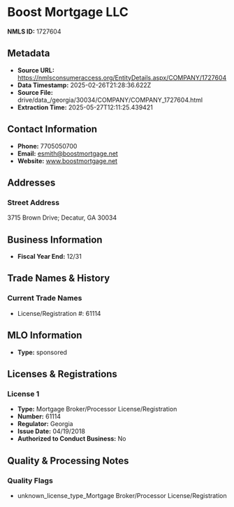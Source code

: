 # Boost Mortgage LLC

**NMLS ID:** 1727604

## Metadata
- **Source URL:** https://nmlsconsumeraccess.org/EntityDetails.aspx/COMPANY/1727604
- **Data Timestamp:** 2025-02-26T21:28:36.622Z
- **Source File:** drive/data_/georgia/30034/COMPANY/COMPANY_1727604.html
- **Extraction Time:** 2025-05-27T12:11:25.439421

## Contact Information
- **Phone:** 7705050700
- **Email:** esmith@boostmortgage.net
- **Website:** www.boostmortgage.net

## Addresses
### Street Address
3715 Brown Drive; Decatur, GA 30034

## Business Information
- **Fiscal Year End:** 12/31

## Trade Names & History
### Current Trade Names
- License/Registration #: 61114

## MLO Information
- **Type:** sponsored

## Licenses & Registrations

### License 1
- **Type:** Mortgage Broker/Processor License/Registration
- **Number:** 61114
- **Regulator:** Georgia
- **Issue Date:** 04/19/2018
- **Authorized to Conduct Business:** No

## Quality & Processing Notes
### Quality Flags
- unknown_license_type_Mortgage Broker/Processor License/Registration
